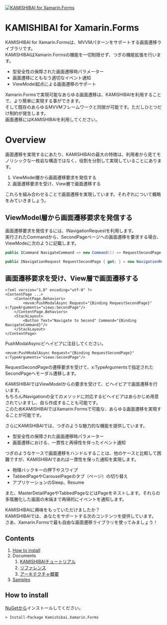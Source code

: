 [![KAMISHIBAI for Xamarin.Forms](https://raw.githubusercontent.com/nuitsjp/KAMISHIBAI/master/logo_wide.png)](https://github.com/nuitsjp/KAMISHIBAI/blob/master/README-ja.md)

# KAMISHIBAI for Xamarin.Forms

KAMISHIBAI for Xamarin.Formsは、MVVMパターンをサポートする画面遷移ライブラリです。  
KAMISHIBAIはXamarin.Formsの機能を一切制限せず、つぎの機能拡張を行います。  

* 型安全性の保障された画面遷移時パラメーター  
* 画面遷移にともなう適切なイベント通知  
* ViewModel起点による画面遷移のサポート  

Xamarin.Formsで実現可能なあらゆる画面遷移は、KAMISHIBAIを利用することで、より簡単に実現する事ができます。  
そして既存のあらゆるMVVMフレームワークと同居が可能です。ただしひとつだけ制約が発生します。  
画面遷移にはKAMISHIBAIを利用してください。  

# Overview  

画面遷移を実現するにあたり、KAMISHIBAIの最大の特徴は、利用者から見てモノリシックな一枚岩な構造ではなく、役割を分割して実現していることにあります。  

1. ViewModel層から画面遷移要求を発信する  
2. 画面遷移要求を受け、View層で画面遷移する  

これらを組み合わせることで画面遷移を実現しています。それぞれについて概略をみていきましょう。

## ViewModel層から画面遷移要求を発信する  

画面遷移要求を発信するには、INavigationRequestを利用します。  
実行されたCommandから、SecondPageページへの画面遷移を要求する場合、ViewModeに次のように記載します。

```cs
public ICommand NavigateCommand => new Command(() => RequestSecondPage.RaiseAsync());

public INavigationRequest RequestSecondPage { get; } = new NavigationRequest();
```

## 画面遷移要求を受け、View層で画面遷移する

```xaml
<?xml version="1.0" encoding="utf-8" ?>
<ContentPage ...>
    <ContentPage.Behaviors>
        <mvvm:PushModalAsync Request="{Binding RequestSecondPage}" x:TypeArguments="views:SecondPage"/>
    </ContentPage.Behaviors>
    <StackLayout>
        <Button Text="Navigate to Second" Command="{Binding NavigateCommand}"/>
    </StackLayout>
</ContentPage>
```
PushModalAsyncビヘイビアに注目してください。  

```xaml
<mvvm:PushModalAsync Request="{Binding RequestSecondPage}" x:TypeArguments="views:SecondPage"/>
```
RequestSecondPageの遷移要求を受けて、x:TypeArgumentsで指定されたSecondPageへモーダル遷移します。  

KAMISHIBAIではViewModelからの要求を受けて、ビヘイビアで画面遷移を行います。  
もちろんINavigationの全てのメソッドに対応するビヘイビアはあらかじめ用意されていますし、自ら作成することも可能です。  
このためKAMISHIBAIではXamarin.Formsで可能な、あらゆる画面遷移を実現することが可能です。  

さらにKAMISHIBAIでは、つぎのような魅力的な機能を提供しています。  

* 型安全性の保障された画面遷移時パラメーター  
* 画面遷移における、一貫性と再帰性を伴ったイベント通知  

つぎのようなケースで画面遷移をハンドルすることは、他のケースと比較して困難ですが、KAMISHIBAIであれば一貫性を保った通知を実現します。  

* 物理バックキーの押下やスワイプ
* TabbedPageやCarouselPageのタブ（ページ）の切り替え  
* アプリケーションのSleep、Resume  

また、MasterDetailPageやTabbedPageなどはPageをネストします。それらの多階層化した画面の末端まで再帰的にイベントを通知します。  

KAMISHIBAIに興味をもっていただけましたか？  
KAMISHIBAIでは、あなたをサポートする次のコンテンツを提供しています。  
さあ、Xamarin.Formsで最も自由な画面遷移ライブラリを使ってみましょう！  

## Contents

1. [How to install](#how-to-install)
2. Documents
    1. [KAMISHIBAIチュートリアル](Document/1-Hello-KAMISHIBAI-ja.md)  
    2. [リファレンス](Document/2-Reference-ja.md)
    2. [アーキテクチャ概要](Document/3-Architecture-Overview-ja.md)
3. [Samples](https://github.com/nuitsjp/KAMISHIBAI-Samples)

## How to install  

[NuGetから](https://www.nuget.org/packages/Kamishibai.Xamarin.Forms)インストールしてください。

```txt
> Install-Package Kamishibai.Xamarin.Forms
```
